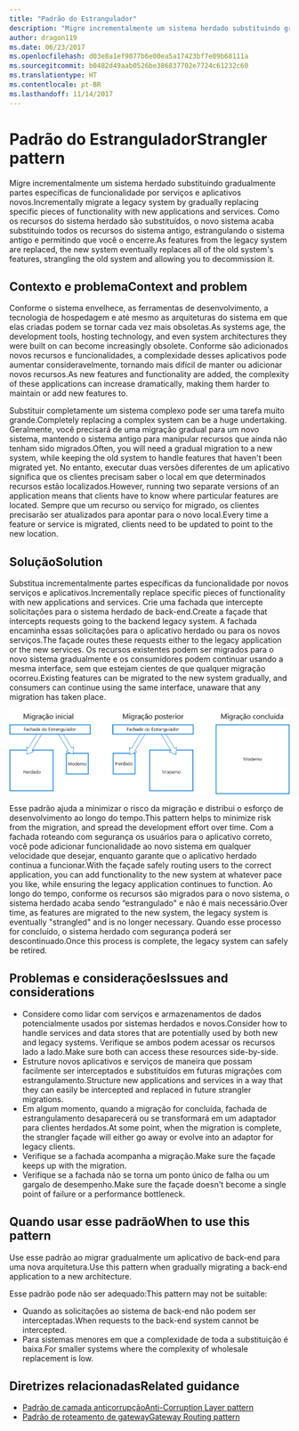 ```yaml
---
title: "Padrão do Estrangulador"
description: "Migre incrementalmente um sistema herdado substituindo gradualmente partes específicas de funcionalidade por serviços e aplicativos novos."
author: dragon119
ms.date: 06/23/2017
ms.openlocfilehash: d03e8a1ef9077b6e00ea5a17423bf7e09b68111a
ms.sourcegitcommit: b0482d49aab0526be386837702e7724c61232c60
ms.translationtype: HT
ms.contentlocale: pt-BR
ms.lasthandoff: 11/14/2017
---
```

# <a name="strangler-pattern"></a><span data-ttu-id="c533a-103">Padrão do Estrangulador</span><span class="sxs-lookup"><span data-stu-id="c533a-103">Strangler pattern</span></span>

<span data-ttu-id="c533a-104">Migre incrementalmente um sistema herdado substituindo gradualmente partes específicas de funcionalidade por serviços e aplicativos novos.</span><span class="sxs-lookup"><span data-stu-id="c533a-104">Incrementally migrate a legacy system by gradually replacing specific pieces of functionality with new applications and services.</span></span> <span data-ttu-id="c533a-105">Como os recursos do sistema herdado são substituídos, o novo sistema acaba substituindo todos os recursos do sistema antigo, estrangulando o sistema antigo e permitindo que você o encerre.</span><span class="sxs-lookup"><span data-stu-id="c533a-105">As features from the legacy system are replaced, the new system eventually replaces all of the old system's features, strangling the old system and allowing you to decommission it.</span></span> 

## <a name="context-and-problem"></a><span data-ttu-id="c533a-106">Contexto e problema</span><span class="sxs-lookup"><span data-stu-id="c533a-106">Context and problem</span></span>

<span data-ttu-id="c533a-107">Conforme o sistema envelhece, as ferramentas de desenvolvimento, a tecnologia de hospedagem e até mesmo as arquiteturas do sistema em que elas criadas podem se tornar cada vez mais obsoletas.</span><span class="sxs-lookup"><span data-stu-id="c533a-107">As systems age, the development tools, hosting technology, and even system architectures they were built on can become increasingly obsolete.</span></span> <span data-ttu-id="c533a-108">Conforme são adicionados novos recursos e funcionalidades, a complexidade desses aplicativos pode aumentar consideravelmente, tornando mais difícil de manter ou adicionar novos recursos.</span><span class="sxs-lookup"><span data-stu-id="c533a-108">As new features and functionality are added, the complexity of these applications can increase dramatically, making them harder to maintain or add new features to.</span></span>

<span data-ttu-id="c533a-109">Substituir completamente um sistema complexo pode ser uma tarefa muito grande.</span><span class="sxs-lookup"><span data-stu-id="c533a-109">Completely replacing a complex system can be a huge undertaking.</span></span> <span data-ttu-id="c533a-110">Geralmente, você precisará de uma migração gradual para um novo sistema, mantendo o sistema antigo para manipular recursos que ainda não tenham sido migrados.</span><span class="sxs-lookup"><span data-stu-id="c533a-110">Often, you will need a gradual migration to a new system, while keeping the old system to handle features that haven't been migrated yet.</span></span> <span data-ttu-id="c533a-111">No entanto, executar duas versões diferentes de um aplicativo significa que os clientes precisam saber o local em que determinados recursos estão localizados.</span><span class="sxs-lookup"><span data-stu-id="c533a-111">However, running two separate versions of an application means that clients have to know where particular features are located.</span></span> <span data-ttu-id="c533a-112">Sempre que um recurso ou serviço for migrado, os clientes precisarão ser atualizados para apontar para o novo local.</span><span class="sxs-lookup"><span data-stu-id="c533a-112">Every time a feature or service is migrated, clients need to be updated to point to the new location.</span></span>

## <a name="solution"></a><span data-ttu-id="c533a-113">Solução</span><span class="sxs-lookup"><span data-stu-id="c533a-113">Solution</span></span>

<span data-ttu-id="c533a-114">Substitua incrementalmente partes específicas da funcionalidade por novos serviços e aplicativos.</span><span class="sxs-lookup"><span data-stu-id="c533a-114">Incrementally replace specific pieces of functionality with new applications and services.</span></span> <span data-ttu-id="c533a-115">Crie uma fachada que intercepte solicitações para o sistema herdado de back-end.</span><span class="sxs-lookup"><span data-stu-id="c533a-115">Create a façade that intercepts requests going to the backend legacy system.</span></span> <span data-ttu-id="c533a-116">A fachada encaminha essas solicitações para o aplicativo herdado ou para os novos serviços.</span><span class="sxs-lookup"><span data-stu-id="c533a-116">The façade routes these requests either to the legacy application or the new services.</span></span> <span data-ttu-id="c533a-117">Os recursos existentes podem ser migrados para o novo sistema gradualmente e os consumidores podem continuar usando a mesma interface, sem que estejam cientes de que qualquer migração ocorreu.</span><span class="sxs-lookup"><span data-stu-id="c533a-117">Existing features can be migrated to the new system gradually, and consumers can continue using the same interface, unaware that any migration has taken place.</span></span>

![](./_images/strangler.png)  

<span data-ttu-id="c533a-118">Esse padrão ajuda a minimizar o risco da migração e distribui o esforço de desenvolvimento ao longo do tempo.</span><span class="sxs-lookup"><span data-stu-id="c533a-118">This pattern helps to minimize risk from the migration, and spread the development effort over time.</span></span> <span data-ttu-id="c533a-119">Com a fachada roteando com segurança os usuários para o aplicativo correto, você pode adicionar funcionalidade ao novo sistema em qualquer velocidade que desejar, enquanto garante que o aplicativo herdado continua a funcionar.</span><span class="sxs-lookup"><span data-stu-id="c533a-119">With the façade safely routing users to the correct application, you can add functionality to the new system at whatever pace you like, while ensuring the legacy application continues to function.</span></span> <span data-ttu-id="c533a-120">Ao longo do tempo, conforme os recursos são migrados para o novo sistema, o sistema herdado acaba sendo “estrangulado" e não é mais necessário.</span><span class="sxs-lookup"><span data-stu-id="c533a-120">Over time, as features are migrated to the new system, the legacy system is eventually "strangled" and is no longer necessary.</span></span> <span data-ttu-id="c533a-121">Quando esse processo for concluído, o sistema herdado com segurança poderá ser descontinuado.</span><span class="sxs-lookup"><span data-stu-id="c533a-121">Once this process is complete, the legacy system can safely be retired.</span></span>

## <a name="issues-and-considerations"></a><span data-ttu-id="c533a-122">Problemas e considerações</span><span class="sxs-lookup"><span data-stu-id="c533a-122">Issues and considerations</span></span>

- <span data-ttu-id="c533a-123">Considere como lidar com serviços e armazenamentos de dados potencialmente usados por sistemas herdados e novos.</span><span class="sxs-lookup"><span data-stu-id="c533a-123">Consider how to handle services and data stores that are potentially used by both new and legacy systems.</span></span> <span data-ttu-id="c533a-124">Verifique se ambos podem acessar os recursos lado a lado.</span><span class="sxs-lookup"><span data-stu-id="c533a-124">Make sure both can access these resources side-by-side.</span></span>
- <span data-ttu-id="c533a-125">Estruture novos aplicativos e serviços de maneira que possam facilmente ser interceptados e substituídos em futuras migrações com estrangulamento.</span><span class="sxs-lookup"><span data-stu-id="c533a-125">Structure new applications and services in a way that they can easily be intercepted and replaced in future strangler migrations.</span></span>
- <span data-ttu-id="c533a-126">Em algum momento, quando a migração for concluída, fachada de estrangulamento desaparecerá ou se transformará em um adaptador para clientes herdados.</span><span class="sxs-lookup"><span data-stu-id="c533a-126">At some point, when the migration is complete, the strangler façade will either go away or evolve into an adaptor for legacy clients.</span></span>
- <span data-ttu-id="c533a-127">Verifique se a fachada acompanha a migração.</span><span class="sxs-lookup"><span data-stu-id="c533a-127">Make sure the façade keeps up with the migration.</span></span>
- <span data-ttu-id="c533a-128">Verifique se a fachada não se torna um ponto único de falha ou um gargalo de desempenho.</span><span class="sxs-lookup"><span data-stu-id="c533a-128">Make sure the façade doesn't become a single point of failure or a performance bottleneck.</span></span>

## <a name="when-to-use-this-pattern"></a><span data-ttu-id="c533a-129">Quando usar esse padrão</span><span class="sxs-lookup"><span data-stu-id="c533a-129">When to use this pattern</span></span>

<span data-ttu-id="c533a-130">Use esse padrão ao migrar gradualmente um aplicativo de back-end para uma nova arquitetura.</span><span class="sxs-lookup"><span data-stu-id="c533a-130">Use this pattern when gradually migrating a back-end application to a new architecture.</span></span>

<span data-ttu-id="c533a-131">Esse padrão pode não ser adequado:</span><span class="sxs-lookup"><span data-stu-id="c533a-131">This pattern may not be suitable:</span></span>

- <span data-ttu-id="c533a-132">Quando as solicitações ao sistema de back-end não podem ser interceptadas.</span><span class="sxs-lookup"><span data-stu-id="c533a-132">When requests to the back-end system cannot be intercepted.</span></span>
- <span data-ttu-id="c533a-133">Para sistemas menores em que a complexidade de toda a substituição é baixa.</span><span class="sxs-lookup"><span data-stu-id="c533a-133">For smaller systems where the complexity of wholesale replacement is low.</span></span>

## <a name="related-guidance"></a><span data-ttu-id="c533a-134">Diretrizes relacionadas</span><span class="sxs-lookup"><span data-stu-id="c533a-134">Related guidance</span></span>

- [<span data-ttu-id="c533a-135">Padrão de camada anticorrupção</span><span class="sxs-lookup"><span data-stu-id="c533a-135">Anti-Corruption Layer pattern</span></span>](./anti-corruption-layer.md)
- [<span data-ttu-id="c533a-136">Padrão de roteamento de gateway</span><span class="sxs-lookup"><span data-stu-id="c533a-136">Gateway Routing pattern</span></span>](./gateway-routing.md)


 

